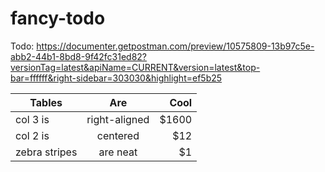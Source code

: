 # fancy-todo
Todo:
https://documenter.getpostman.com/preview/10575809-13b97c5e-abb2-44b1-8bd8-9f42fc31ed82?versionTag=latest&apiName=CURRENT&version=latest&top-bar=ffffff&right-sidebar=303030&highlight=ef5b25

| Tables        | Are           | Cool  |
| ------------- |:-------------:| -----:|
| col 3 is      | right-aligned | $1600 |
| col 2 is      | centered      |   $12 |
| zebra stripes | are neat      |    $1 |
